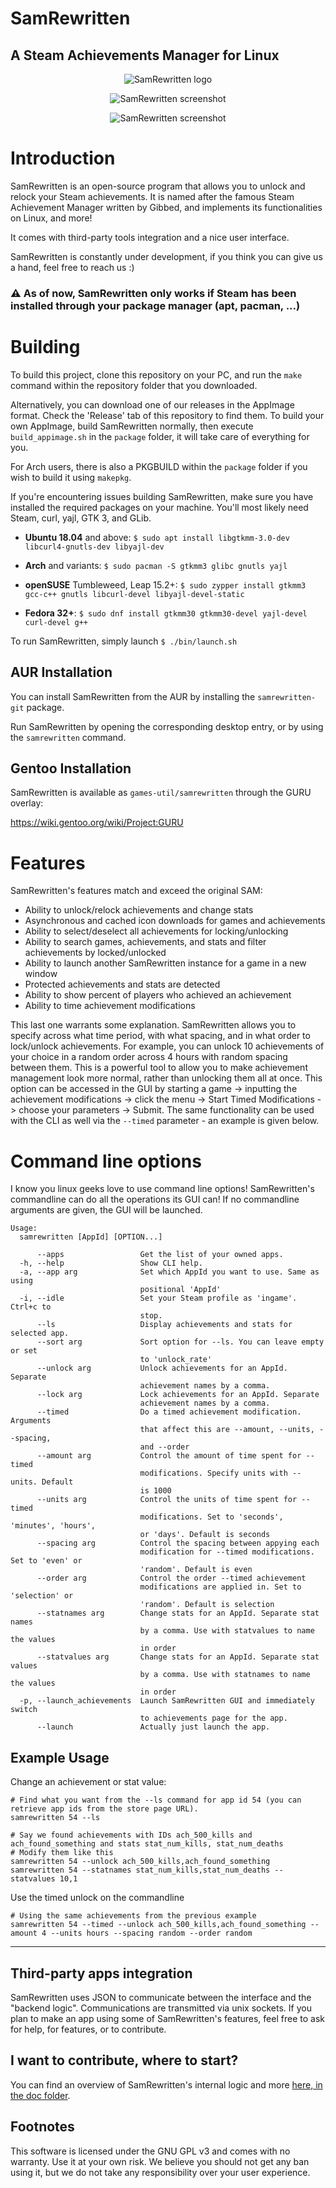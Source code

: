 # SamRewritten
A Steam Achievements Manager for Linux
---

<p align=center>
	<img src="assets/icon_256.png" alt="SamRewritten logo"/>
</p>

<p align=center>
	<img src="assets/screenshot.png" alt="SamRewritten screenshot"/>
</p>

<p align=center>
	<img src="assets/screenshot2.png" alt="SamRewritten screenshot"/>
</p>

# Introduction

SamRewritten is an open-source program that allows you to unlock and relock your Steam achievements. It is named after the famous Steam Achievement Manager written by Gibbed, and implements its functionalities on Linux, and more!

It comes with third-party tools integration and a nice user interface.

SamRewritten is constantly under development, if you think you can give us a hand, feel free to reach us :)

### ⚠️ As of now, SamRewritten only works if Steam has been installed through your package manager (apt, pacman, ...)

# Building

To build this project, clone this repository on your PC, and run the `make` command within the repository folder that you downloaded.

Alternatively, you can download one of our releases in the AppImage format. Check the 'Release' tab of this repository to find them.
To build your own AppImage, build SamRewritten normally, then execute `build_appimage.sh` in the `package` folder, it will take care of everything for you.

For Arch users, there is also a PKGBUILD within the `package` folder if you wish to build it using `makepkg`.

If you're encountering issues building SamRewritten, make sure you have installed the required packages on your machine. You'll most likely need Steam, curl, yajl, GTK 3, and GLib.

* **Ubuntu 18.04** and above: `$ sudo apt install libgtkmm-3.0-dev libcurl4-gnutls-dev libyajl-dev`

* **Arch** and variants: `$ sudo pacman -S gtkmm3 glibc gnutls yajl`

* **openSUSE** Tumbleweed, Leap 15.2+: `$ sudo zypper install gtkmm3 gcc-c++ gnutls libcurl-devel libyajl-devel-static`

* **Fedora 32+**: `$ sudo dnf install gtkmm30 gtkmm30-devel yajl-devel curl-devel g++`

To run SamRewritten, simply launch `$ ./bin/launch.sh`

## AUR Installation

You can install SamRewritten from the AUR by installing the `samrewritten-git` package.

Run SamRewritten by opening the corresponding desktop entry, or by using the `samrewritten` command.


## Gentoo Installation

SamRewritten is available as `games-util/samrewritten` through the GURU overlay:

https://wiki.gentoo.org/wiki/Project:GURU

# Features

SamRewritten's features match and exceed the original SAM:

* Ability to unlock/relock achievements and change stats
* Asynchronous and cached icon downloads for games and achievements
* Ability to select/deselect all achievements for locking/unlocking
* Ability to search games, achievements, and stats and filter achievements by locked/unlocked
* Ability to launch another SamRewritten instance for a game in a new window
* Protected achievements and stats are detected
* Ability to show percent of players who achieved an achievement
* Ability to time achievement modifications

This last one warrants some explanation. SamRewritten allows you to specify across what time period, with what spacing, and in what order to lock/unlock achievements. For example, you can unlock 10 achievements of your choice in a random order across 4 hours with random spacing between them. This is a powerful tool to allow you to make achievement management look more normal, rather than unlocking them all at once. This option can be accessed in the GUI by starting a game -> inputting the  achievement modifications -> click the menu -> Start Timed Modifications -> choose your parameters -> Submit. The same functionality can be used with the CLI as well via the `--timed` parameter - an example is given below.

# Command line options

I know you linux geeks love to use command line options! SamRewritten's commandline can do all the operations its GUI can! If no commandline arguments are given, the GUI will be launched.

```
Usage:
  samrewritten [AppId] [OPTION...]

      --apps                 Get the list of your owned apps.
  -h, --help                 Show CLI help.
  -a, --app arg              Set which AppId you want to use. Same as using
                             positional 'AppId'
  -i, --idle                 Set your Steam profile as 'ingame'. Ctrl+c to
                             stop.
      --ls                   Display achievements and stats for selected app.
      --sort arg             Sort option for --ls. You can leave empty or set
                             to 'unlock_rate'
      --unlock arg           Unlock achievements for an AppId. Separate
                             achievement names by a comma.
      --lock arg             Lock achievements for an AppId. Separate
                             achievement names by a comma.
      --timed                Do a timed achievement modification. Arguments
                             that affect this are --amount, --units, --spacing,
                             and --order
      --amount arg           Control the amount of time spent for --timed
                             modifications. Specify units with --units. Default
                             is 1000
      --units arg            Control the units of time spent for --timed
                             modifications. Set to 'seconds', 'minutes', 'hours',
                             or 'days'. Default is seconds
      --spacing arg          Control the spacing between appying each
                             modification for --timed modifications. Set to 'even' or
                             'random'. Default is even
      --order arg            Control the order --timed achievement
                             modifications are applied in. Set to 'selection' or
                             'random'. Default is selection
      --statnames arg        Change stats for an AppId. Separate stat names
                             by a comma. Use with statvalues to name the values
                             in order
      --statvalues arg       Change stats for an AppId. Separate stat values
                             by a comma. Use with statnames to name the values
                             in order
  -p, --launch_achievements  Launch SamRewritten GUI and immediately switch
                             to achievements page for the app.
      --launch               Actually just launch the app.
```

## Example Usage

Change an achievement or stat value:

```
# Find what you want from the --ls command for app id 54 (you can retrieve app ids from the store page URL).
samrewritten 54 --ls

# Say we found achievements with IDs ach_500_kills and ach_found_something and stats stat_num_kills, stat_num_deaths
# Modify them like this
samrewritten 54 --unlock ach_500_kills,ach_found_something
samrewritten 54 --statnames stat_num_kills,stat_num_deaths --statvalues 10,1
```

Use the timed unlock on the commandline

```
# Using the same achievements from the previous example
samrewritten 54 --timed --unlock ach_500_kills,ach_found_something --amount 4 --units hours --spacing random --order random
```

---

## Third-party apps integration

SamRewritten uses JSON to communicate between the interface and the "backend logic". Communications are transmitted via unix sockets. If you plan to make an app using some of SamRewritten's features, feel free to ask for help, for features, or to contribute.

## I want to contribute, where to start?

You can find an overview of SamRewritten's internal logic and more [here, in the doc folder](doc/OVERVIEW.md).

## Footnotes

This software is licensed under the GNU GPL v3 and comes with no warranty. Use it at your own risk. We believe you should not get any ban using it, but we do not take any responsibility over your user experience.
